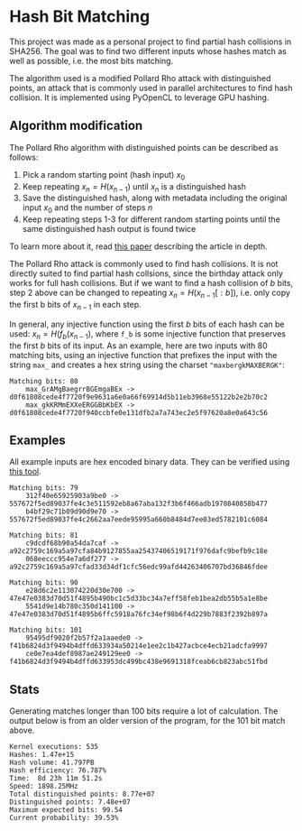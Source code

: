 # Hash Bit Matching

This project was made as a personal project to find partial hash collisions in SHA256. The goal was to find two different inputs whose hashes match as well as possible, i.e. the most bits matching. 

The algorithm used is a modified Pollard Rho attack with distinguished points, an attack that is commonly used in parallel architectures to find hash collision. It is implemented using PyOpenCL to leverage GPU hashing.

## Algorithm modification

The Pollard Rho algorithm with distinguished points can be described as follows:

1. Pick a random starting point (hash input) $`x_0`$
2. Keep repeating $`x_n = H(x_{n-1})`$ until $`x_n`$ is a distinguished hash
3. Save the distinguished hash, along with metadata including the original input $`x_0`$ and the number of steps $`n`$
4. Keep repeating steps 1-3 for different random starting points until the same distinguished hash output is found twice

To learn more about it, read [this paper](http://www.cs.csi.cuny.edu/~zhangx/papers/P_2018_LISAT_Weber_Zhang.pdf) describing the article in depth. 

The Pollard Rho attack is commonly used to find hash collisions. It is not directly suited to find partial hash collsions, since the birthday attack only works for full hash collisions. But if we want to find a hash collision of $`b`$ bits, step 2 above can be changed to repeating $`x_n = H(x_{n-1}[:b])`$, i.e. only copy the first b bits of $`x_{n-1}`$ in each step. 

In general, any injective function using the first $`b`$ bits of each hash can be used: $`x_n = H(f_b(x_{n-1})`$, where `f_b` is some injective function that preserves the first $`b`$ bits of its input. As an example, here are two inputs with 80 matching bits, using an injective function that prefixes the input with the string `max_` and creates a hex string using the charset `"maxbergkMAXBERGK"`:

```
Matching bits: 80
    max_GrAMgBaegrrBGEmgaBEx -> d0f61808cede4f7720f9e9631a6e0a66f69914d5b11eb3968e55122b2e2b70c2
    max_gkKRMmEXXeERGGBbKbEX -> d0f61808cede4f7720f940ccbfe0e131dfb2a7a743ec2e5f97620a8e0a643c56
```

## Examples

All example inputs are hex encoded binary data. They can be verified using [this tool](https://emn178.github.io/online-tools/sha256.html).
```
Matching bits: 79
	312f40e65925903a9be0 -> 557672f5ed89037fe4c3e511592eb8a67aba132f3b6f466adb1970840858b477
	b4bf29c71b09d90d9e70 -> 557672f5ed89037fe4c2662aa7eede95995a660b8484d7ee03ed5782101c6084

Matching bits: 81
	c9dcdf68b90a54da7caf -> a92c2759c169a5a97cfa84b9127855aa25437406519171f976dafc9befb9c18e
	068eeccc954e7a6df277 -> a92c2759c169a5a97cfad33d34df1cfc56edc99afd44263406707bd36846fdee

Matching bits: 90
	e28d6c2e113074220d30e700 -> 47e47e0383d70d51f4895b490bc1c5d33bc34a7eff58feb1bea2db55b5a1e8be
	5541d9e14b780c350d141100 -> 47e47e0383d70d51f4895b6ffc5918a76fc34ef98b6f4d229b7883f2392b897a

Matching bits: 101
	95495df9020f2b57f2a1aaede0 -> f41b6824d3f9494b4dffd633934a50214e1ee2c1b427acbce4ecb21adcfa9997
	ce0e7ea4def8987ae249129ee0 -> f41b6824d3f9494b4dffd633953dc499bc438e9691318fceab6cb823abc51fbd
```

## Stats

Generating matches longer than 100 bits require a lot of calculation. The output below is from an older version of the program, for the 101 bit match above. 

    Kernel executions: 535
    Hashes: 1.47e+15
    Hash volume: 41.797PB
    Hash efficiency: 76.787%
    Time:  8d 23h 11m 51.2s
    Speed: 1898.25MHz
    Total distinguished points: 8.77e+07
    Distinguished points: 7.48e+07
    Maximum expected bits: 99.54
    Current probability: 39.53%
